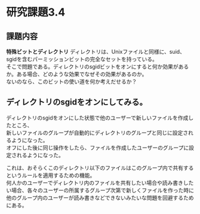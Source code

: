 # 研究課題3.4  
  
## 課題内容  
**特殊ビットとディレクトリ** ディレクトリは、Unixファイルと同様に、suid、sgidを含むパーミッションビットの完全なセットを持っている。  
そこで問題である。ディレクトリのsgidビットをオンにすると何か効果があるか。ある場合、どのような効果でなぜその効果があるのか。  
ないのなら、このビットの使い道を何か考えだせるか？  
  
## ディレクトリのsgidをオンにしてみる。  
ディレクトリのsgidをオンにした状態で他のユーザーで新しいファイルを作成したところ、  
新しいファイルのグループが自動的にディレクトリのグループと同じに設定されるようになった。  
オフにした後に同じ操作をしたら、ファイルを作成したユーザーのグループに設定されるようになった。  
  
これは、おそらくこのディレクトリ以下のファイルはこのグループ内で共有するというルールを適用するための機能。  
何人かのユーザーでディレクトリ内のファイルを共有したい場合や読み書きしたい場合、各々のユーザーの所属するグループ次第で新しくファイルを作った時に  
他のグループ内のユーザーが読み書きなどできないみたいな問題を回避するためにある。  
  
